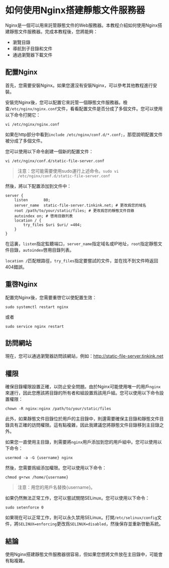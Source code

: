 # 如何使用Nginx搭建靜態文件服務器

Nginx是一個可以用來託管靜態文件的Web服務器。本教程介紹如何使用Nginx搭建靜態文件服務器。完成本教程後，您將能夠：

- 瀏覽目錄
- 導航到子目錄和文件
- 通過瀏覽器下載文件

## 配置Nginx

首先，您需要安裝Nginx。如果您還沒有安裝Nginx，可以參考其他教程進行安裝。

安裝完Nginx後，您可以配置它來託管一個靜態文件服務器。檢查`/etc/nginx/nginx.conf`文件，看看配置文件是否分成了多個文件。您可以使用以下命令打開它：

```
vi /etc/nginx/nginx.conf
```

如果在http部分中看到`include /etc/nginx/conf.d/*.conf;`，那麼說明配置文件被分成了多個文件。

您可以使用以下命令創建一個新的配置文件：

```
vi /etc/nginx/conf.d/static-file-server.conf
```

> 注意：您可能需要使用sudo運行上述命令。`sudo vi /etc/nginx/conf.d/static-file-server.conf`

然後，將以下配置添加到文件中：

```
server {
    listen       80;
    server_name  static-file-server.tinkink.net; # 更改爲您的域名
    root /path/to/your/static/files; # 更改爲您的靜態文件目錄
    autoindex on; # 啓用目錄列表
    location / {
        try_files $uri $uri/ =404;
    }
}
```

在這裏，`listen`指定監聽端口，`server_name`指定域名或IP地址，`root`指定靜態文件目錄，`autoindex`啓用目錄列表。

`location /`匹配根路徑，`try_files`指定要嘗試的文件，並在找不到文件時返回404錯誤。

## 重啓Nginx

配置完Nginx後，您需要重啓它以使配置生效：

```
sudo systemctl restart nginx
```

或者

```
sudo service nginx restart
```

## 訪問網站

現在，您可以通過瀏覽器訪問該網站，例如：http://static-file-server.tinkink.net

## 權限

確保目錄權限設置正確，以防止安全問題。由於Nginx可能使用唯一的用戶`nginx`來運行，因此您應該將目錄的所有者和組設置爲該用戶組。您可以使用以下命令設置權限：

```
chown -R nginx:nginx /path/to/your/static/files
```

此外，如果靜態文件目錄位於用戶的主目錄中，則還需要確保主目錄和靜態文件目錄具有正確的訪問權限。這有點複雜，因此我建議您將靜態文件目錄移到主目錄之外。

如果您一直使用主目錄，則需要將`nginx`用戶添加到您的用戶組中。您可以使用以下命令：

```
usermod -a -G {username} nginx
```

然後，您需要爲組添加權限。您可以使用以下命令：

```
chmod g+rwx /home/{username}
```

> 注意：用您的用戶名替換{username}。

如果仍然無法正常工作，您可以嘗試關閉SELinux。您可以使用以下命令：

```
sudo setenforce 0
```

如果現在可以正常工作，則可以永久禁用SELinux。打開`/etc/selinux/config`文件，將`SELINUX=enforcing`更改爲`SELINUX=disabled`，然後保存並重新啓動系統。

## 結論

使用Nginx搭建靜態文件服務器很容易，但如果您想將文件放在主目錄中，可能會有點複雜。
